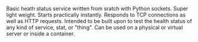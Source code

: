 Basic heath status service written from sratch with Python sockets. Super light weight.
Starts practically instantly. Responds to TCP connections as well as HTTP requests.
Intended to be built upon to test the health status of any kind of service, stat, or "thing".
Can be used on a physical or virtual server or inside a container.

